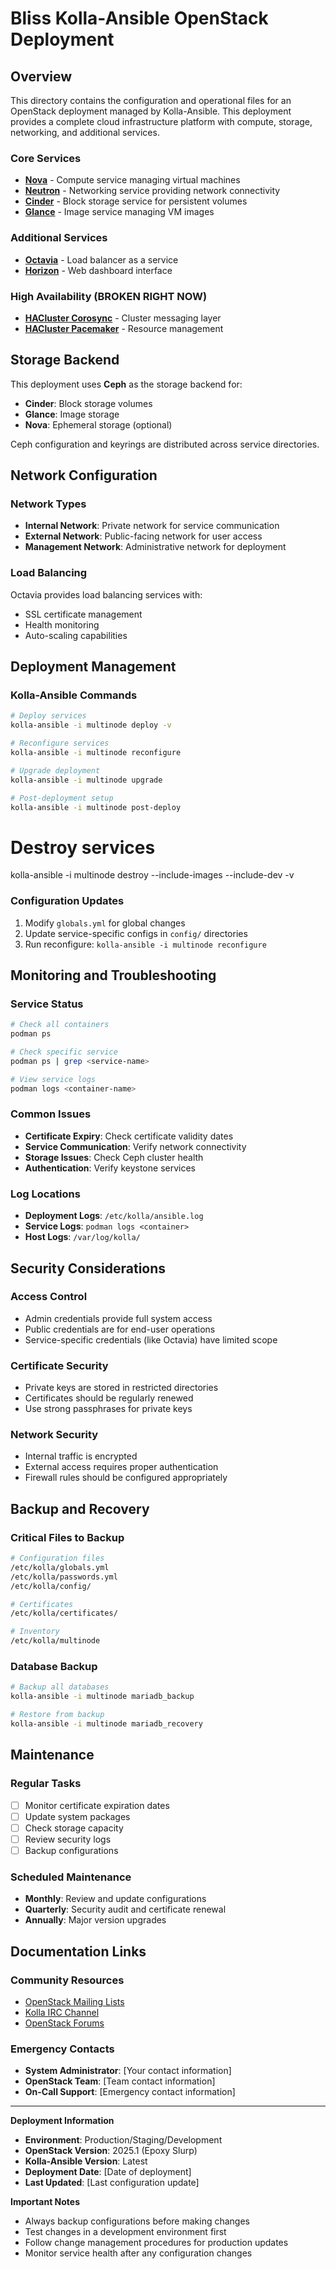 # Bliss Kolla-Ansible OpenStack Deployment

## Overview
This directory contains the configuration and operational files for an OpenStack deployment managed by Kolla-Ansible. This deployment provides a complete cloud infrastructure platform with compute, storage, networking, and additional services.


### Core Services
- **[Nova](config/nova/README.md)** - Compute service managing virtual machines
- **[Neutron](config/neutron/README.md)** - Networking service providing network connectivity
- **[Cinder](config/cinder/README.md)** - Block storage service for persistent volumes
- **[Glance](config/glance/README.md)** - Image service managing VM images

### Additional Services
- **[Octavia](config/octavia/README.md)** - Load balancer as a service
- **[Horizon](config/horizon/README.md)** - Web dashboard interface

### High Availability (BROKEN RIGHT NOW)
- **[HACluster Corosync](config/hacluster-corosync/README.md)** - Cluster messaging layer
- **[HACluster Pacemaker](config/hacluster-pacemaker/README.md)** - Resource management


## Storage Backend

This deployment uses **Ceph** as the storage backend for:
- **Cinder**: Block storage volumes
- **Glance**: Image storage
- **Nova**: Ephemeral storage (optional)

Ceph configuration and keyrings are distributed across service directories.

## Network Configuration

### Network Types
- **Internal Network**: Private network for service communication
- **External Network**: Public-facing network for user access
- **Management Network**: Administrative network for deployment

### Load Balancing
Octavia provides load balancing services with:
- SSL certificate management
- Health monitoring
- Auto-scaling capabilities

## Deployment Management

### Kolla-Ansible Commands
```bash
# Deploy services
kolla-ansible -i multinode deploy -v

# Reconfigure services
kolla-ansible -i multinode reconfigure

# Upgrade deployment
kolla-ansible -i multinode upgrade

# Post-deployment setup
kolla-ansible -i multinode post-deploy
```
# Destroy services
kolla-ansible -i multinode destroy --include-images --include-dev -v

### Configuration Updates
1. Modify `globals.yml` for global changes
2. Update service-specific configs in `config/` directories
3. Run reconfigure: `kolla-ansible -i multinode reconfigure`

## Monitoring and Troubleshooting

### Service Status
```bash
# Check all containers
podman ps

# Check specific service
podman ps | grep <service-name>

# View service logs
podman logs <container-name>
```

### Common Issues
- **Certificate Expiry**: Check certificate validity dates
- **Service Communication**: Verify network connectivity
- **Storage Issues**: Check Ceph cluster health
- **Authentication**: Verify keystone services

### Log Locations
- **Deployment Logs**: `/etc/kolla/ansible.log`
- **Service Logs**: `podman logs <container>`
- **Host Logs**: `/var/log/kolla/`

## Security Considerations

### Access Control
- Admin credentials provide full system access
- Public credentials are for end-user operations
- Service-specific credentials (like Octavia) have limited scope

### Certificate Security
- Private keys are stored in restricted directories
- Certificates should be regularly renewed
- Use strong passphrases for private keys

### Network Security
- Internal traffic is encrypted
- External access requires proper authentication
- Firewall rules should be configured appropriately

## Backup and Recovery

### Critical Files to Backup
```bash
# Configuration files
/etc/kolla/globals.yml
/etc/kolla/passwords.yml
/etc/kolla/config/

# Certificates
/etc/kolla/certificates/

# Inventory
/etc/kolla/multinode
```

### Database Backup
```bash
# Backup all databases
kolla-ansible -i multinode mariadb_backup

# Restore from backup
kolla-ansible -i multinode mariadb_recovery
```

## Maintenance

### Regular Tasks
- [ ] Monitor certificate expiration dates
- [ ] Update system packages
- [ ] Check storage capacity
- [ ] Review security logs
- [ ] Backup configurations

### Scheduled Maintenance
- **Monthly**: Review and update configurations
- **Quarterly**: Security audit and certificate renewal
- **Annually**: Major version upgrades

## Documentation Links


### Community Resources
- [OpenStack Mailing Lists](https://lists.openstack.org/)
- [Kolla IRC Channel](https://webchat.oftc.net/?channels=openstack-kolla)
- [OpenStack Forums](https://ask.openstack.org/)

### Emergency Contacts
- **System Administrator**: [Your contact information]
- **OpenStack Team**: [Team contact information]
- **On-Call Support**: [Emergency contact information]

---

**Deployment Information**
- **Environment**: Production/Staging/Development
- **OpenStack Version**: 2025.1 (Epoxy Slurp)
- **Kolla-Ansible Version**: Latest
- **Deployment Date**: [Date of deployment]
- **Last Updated**: [Last configuration update]

**Important Notes**
- Always backup configurations before making changes
- Test changes in a development environment first
- Follow change management procedures for production updates
- Monitor service health after any configuration changes